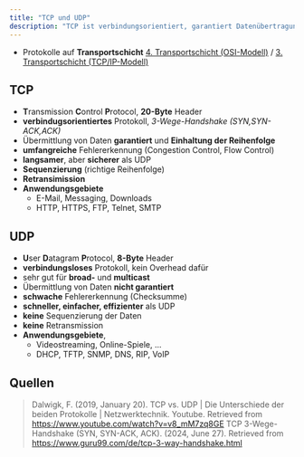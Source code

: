 ```yaml
---
title: "TCP und UDP"
description: "TCP ist verbindungsorientiert, garantiert Datenübertragung und Reihenfolge, ideal für E-Mail und Downloads. UDP ist verbindungslos, schneller und effizienter für Streaming und Spiele. Beide Protokolle haben unterschiedliche Header-Größen und Fehlererkennung."
---
```


- Protokolle auf **Transportschicht** [4. Transportschicht (OSI-Modell)](/open-fidup/lerninhalte/osi-modell) / [3. Transportschicht (TCP/IP-Modell)](/open-fidup/lerninhalte/tcp-ip-modell)

## TCP
- **T**ransmission **C**ontrol **P**rotocol, **20-Byte** Header
- **verbindugsorientiertes** Protokoll, *3-Wege-Handshake (SYN,SYN-ACK,ACK)*
- Übermittlung von Daten **garantiert** und **Einhaltung der Reihenfolge**
- **umfangreiche** Fehlererkennung (Congestion Control, Flow Control)
- **langsamer**, aber **sicherer** als UDP
- **Sequenzierung** (richtige Reihenfolge)
- **Retransimission**
- **Anwendungsgebiete**
	- E-Mail, Messaging, Downloads
	- HTTP, HTTPS, FTP, Telnet, SMTP

## UDP
- **U**ser **D**atagram **P**rotocol, **8-Byte** Header
- **verbindungsloses** Protokoll, kein Overhead dafür
- sehr gut für **broad-** und **multicast**
- Übermittlung von Daten **nicht garantiert**
- **schwache** Fehlererkennung (Checksumme)
- **schneller, einfacher, effizienter** als UDP
- **keine** Sequenzierung der Daten
- **keine** Retransmission
- **Anwendungsgebiete**, 
	- Videostreaming, Online-Spiele, ...
	- DHCP, TFTP, SNMP, DNS, RIP, VoIP

## Quellen
> Dalwigk, F. (2019, January 20). TCP vs. UDP | Die Unterschiede der beiden Protokolle | Netzwerktechnik. Youtube. Retrieved from https://www.youtube.com/watch?v=v8_mM7zq8GE
> TCP 3-Wege-Handshake (SYN, SYN-ACK, ACK). (2024, June 27). Retrieved from https://www.guru99.com/de/tcp-3-way-handshake.html
